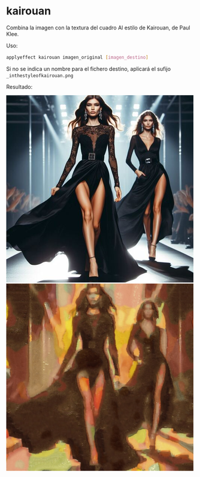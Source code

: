 # kairouan

Combina la imagen con la textura del cuadro Al estilo de Kairouan, de Paul Klee.

Uso:

``` sh
applyeffect kairouan imagen_original [imagen_destino]
```

Si no se indica un nombre para el fichero destino, aplicará el sufijo `_inthestyleofkairouan.png`

Resultado:

![imagen original](../../images/image.jpg)
![kairouan](../../images/image_inthestyleofkairouan.png)
